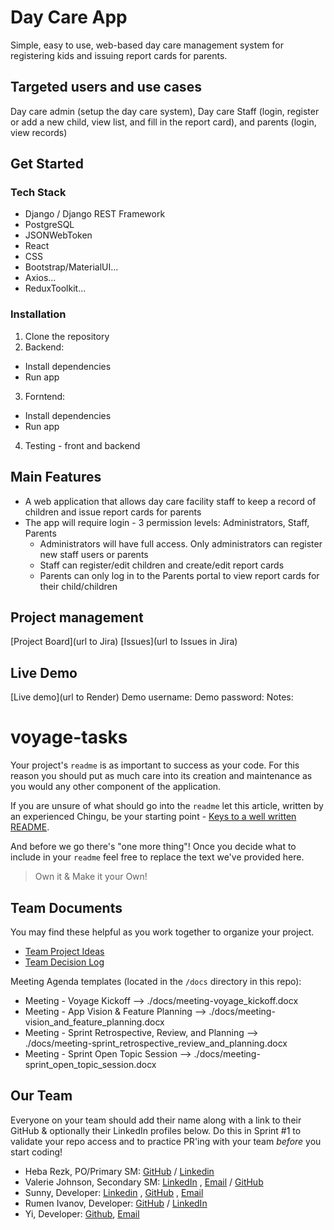 # Day Care App

Simple, easy to use, web-based day care management system for registering kids and issuing report cards for parents.

## Targeted users and use cases
Day care admin (setup the day care system), Day care Staff (login, register or add a new child, view list, and fill in the report card), and parents (login, view records)

## Get Started

### Tech Stack
- Django / Django REST Framework
- PostgreSQL
- JSONWebToken
- React
- CSS
- Bootstrap/MaterialUI...
- Axios...
- ReduxToolkit...

### Installation

1. Clone the repository
2. Backend:
- Install dependencies
- Run app
3. Forntend:
- Install dependencies
- Run app
4. Testing - front and backend

## Main Features

- A web application that allows day care facility staff to keep a record of children and issue report cards for parents
- The app will require login - 3 permission levels: Administrators, Staff, Parents
    - Administrators will have full access. Only administrators can register new staff users or parents
    - Staff can register/edit children and create/edit report cards
    - Parents can only log in to the Parents portal to view report cards for their child/children

## Project management

[Project Board](url to Jira)
[Issues](url to Issues in Jira)

## Live Demo
[Live demo](url to Render)
Demo username:
Demo password:
Notes:

# voyage-tasks

Your project's `readme` is as important to success as your code. For 
this reason you should put as much care into its creation and maintenance
as you would any other component of the application.

If you are unsure of what should go into the `readme` let this article,
written by an experienced Chingu, be your starting point - 
[Keys to a well written README](https://tinyurl.com/yk3wubft).

And before we go there's "one more thing"! Once you decide what to include
in your `readme` feel free to replace the text we've provided here.

> Own it & Make it your Own!

## Team Documents

You may find these helpful as you work together to organize your project.

- [Team Project Ideas](./docs/team_project_ideas.md)
- [Team Decision Log](./docs/team_decision_log.md)

Meeting Agenda templates (located in the `/docs` directory in this repo):

- Meeting - Voyage Kickoff --> ./docs/meeting-voyage_kickoff.docx
- Meeting - App Vision & Feature Planning --> ./docs/meeting-vision_and_feature_planning.docx
- Meeting - Sprint Retrospective, Review, and Planning --> ./docs/meeting-sprint_retrospective_review_and_planning.docx
- Meeting - Sprint Open Topic Session --> ./docs/meeting-sprint_open_topic_session.docx

## Our Team

Everyone on your team should add their name along with a link to their GitHub
& optionally their LinkedIn profiles below. Do this in Sprint #1 to validate
your repo access and to practice PR'ing with your team *before* you start
coding!

- Heba Rezk, PO/Primary SM: [GitHub](https://github.com/hebarezk) / [Linkedin](https://www.linkedin.com/in/hebarezk/)
- Valerie Johnson, Secondary SM: [LinkedIn](https://www.linkedin/in/valeriemichellejohnson) , [Email](valeriejohnsonprofessional@gmail.com) / [GitHub](https://github.com/johnsonval)
- Sunny, Developer: [Linkedin](https://www.linkedin.com/in/sunnymaster/) , [GitHub](https://github.com/Sunny-Master) , [Email](master.codeworks@gmail.com) 
- Rumen Ivanov, Developer: [GitHub](https://github.com/rumenji) / [LinkedIn](https://www.linkedin.com/in/rumen-ivanov-it/)
- Yi, Developer: [Github](https://github.com/yi-lin-1234?tab=repositories), [Email](chinesejasonlin@gmail.com)
